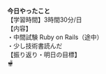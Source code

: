 **今日やったこと**<br>
【学習時間】3時間30分/日<br>
【内容】<br>
・中間試験 Ruby on Rails（途中）<br>
・少し技術書読んだ<br>
【振り返り・明日の目標】<br>
🫕
